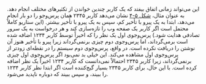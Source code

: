 این می‌تواند زمانی اتفاق بیفتد که یک کاربر چندین خواندن از تکثیرهای مختلف انجام دهد. به عنوان مثال،
[شکل ۵-۴](#fig_replication_monotonic_reads) نشان می‌دهد کاربر ۲۳۴۵ همان پرس‌وجو را دو بار انجام می‌دهد، ابتدا به یک پیرو
با تأخیر کم، سپس به یک پیرو با تأخیر بیشتر. (این سناریو کاملاً محتمل است اگر کاربر
یک صفحه وب را تازه‌سازی کند و هر درخواست به یک سرور تصادفی هدایت شود.) پرس‌وجوی اول یک
نظر را که اخیراً توسط کاربر ۱۲۳۴ اضافه شده است برمی‌گرداند، اما پرس‌وجوی دوم چیزی برنمی‌گرداند زیرا
پیرو با تأخیر هنوز آن نوشتن را دریافت نکرده است. در واقع، پرس‌وجوی دوم سیستم را
در نقطه‌ای زودتر از پرس‌وجوی اول مشاهده می‌کند. این خیلی بد نمی‌بود اگر پرس‌وجوی اول
چیزی برنمی‌گرداند، زیرا کاربر ۲۳۴۵ احتمالاً نمی‌دانست که کاربر ۱۲۳۴ اخیراً یک
نظر اضافه کرده است. با این حال، برای کاربر ۲۳۴۵ بسیار گیج‌کننده است اگر ابتدا نظر کاربر ۱۲۳۴ را ببیند،
و سپس ببیند که دوباره ناپدید می‌شود.